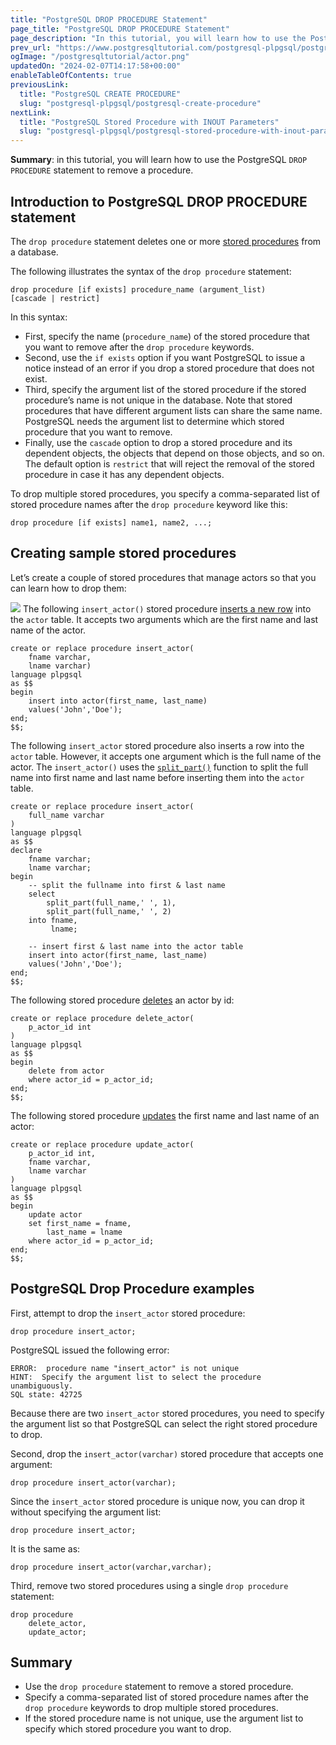 ```yaml
---
title: "PostgreSQL DROP PROCEDURE Statement"
page_title: "PostgreSQL DROP PROCEDURE Statement"
page_description: "In this tutorial, you will learn how to use the PostgreSQL DROP PROCEDURE statement to remove a procedure."
prev_url: "https://www.postgresqltutorial.com/postgresql-plpgsql/postgresql-drop-procedure/"
ogImage: "/postgresqltutorial/actor.png"
updatedOn: "2024-02-07T14:17:58+00:00"
enableTableOfContents: true
previousLink: 
  title: "PostgreSQL CREATE PROCEDURE"
  slug: "postgresql-plpgsql/postgresql-create-procedure"
nextLink: 
  title: "PostgreSQL Stored Procedure with INOUT Parameters"
  slug: "postgresql-plpgsql/postgresql-stored-procedure-with-inout-parameters"
---
```





**Summary**: in this tutorial, you will learn how to use the PostgreSQL `DROP PROCEDURE` statement to remove a procedure.


## Introduction to PostgreSQL DROP PROCEDURE statement

The `drop procedure` statement deletes one or more [stored procedures](postgresql-create-procedure) from a database.

The following illustrates the syntax of the `drop procedure` statement:


```pgsql
drop procedure [if exists] procedure_name (argument_list)
[cascade | restrict]
```
In this syntax:

* First, specify the name (`procedure_name`) of the stored procedure that you want to remove after the `drop procedure` keywords.
* Second, use the `if exists` option if you want PostgreSQL to issue a notice instead of an error if you drop a stored procedure that does not exist.
* Third, specify the argument list of the stored procedure if the stored procedure’s name is not unique in the database. Note that stored procedures that have different argument lists can share the same name. PostgreSQL needs the argument list to determine which stored procedure that you want to remove.
* Finally, use the `cascade` option to drop a stored procedure and its dependent objects, the objects that depend on those objects, and so on. The default option is `restrict` that will reject the removal of the stored procedure in case it has any dependent objects.

To drop multiple stored procedures, you specify a comma\-separated list of stored procedure names after the `drop procedure` keyword like this:


```pgsql
drop procedure [if exists] name1, name2, ...;
```

## Creating sample stored procedures

Let’s create a couple of stored procedures that manage actors so that you can learn how to drop them:


![](/postgresqltutorial/actor.png)
The following `insert_actor()` stored procedure [inserts a new row](../postgresql-tutorial/postgresql-insert) into the `actor` table. It accepts two arguments which are the first name and last name of the actor.


```pgsql
create or replace procedure insert_actor(
	fname varchar, 
	lname varchar)
language plpgsql	
as $$
begin
	insert into actor(first_name, last_name)
	values('John','Doe');
end;
$$;
```
The following `insert_actor` stored procedure also inserts a row into the `actor` table. However, it accepts one argument which is the full name of the actor. The `insert_actor()` uses the [`split_part()`](../postgresql-string-functions/postgresql-split_part) function to split the full name into first name and last name before inserting them into the `actor` table.


```pgsql
create or replace procedure insert_actor(
	full_name varchar
)
language plpgsql	
as $$
declare
	fname varchar;
	lname varchar;
begin
	-- split the fullname into first & last name
	select 
		split_part(full_name,' ', 1),
		split_part(full_name,' ', 2)
	into fname,
	     lname;
	
	-- insert first & last name into the actor table
	insert into actor(first_name, last_name)
	values('John','Doe');
end;
$$;
```
The following stored procedure [deletes](../postgresql-tutorial/postgresql-delete) an actor by id:


```pgsql
create or replace procedure delete_actor(
	p_actor_id int
)
language plpgsql
as $$
begin
	delete from actor 
	where actor_id = p_actor_id;
end; 
$$;
```
The following stored procedure [updates](../postgresql-tutorial/postgresql-update) the first name and last name of an actor:


```pgsql
create or replace procedure update_actor(
	p_actor_id int,
	fname varchar,
	lname varchar
)
language plpgsql
as $$
begin
	update actor 
	set first_name = fname,
	    last_name = lname
	where actor_id = p_actor_id;
end; 
$$;
```

## PostgreSQL Drop Procedure examples

First, attempt to drop the `insert_actor` stored procedure:


```pgsql
drop procedure insert_actor;
```
PostgreSQL issued the following error:


```shell
ERROR:  procedure name "insert_actor" is not unique
HINT:  Specify the argument list to select the procedure unambiguously.
SQL state: 42725
```
Because there are two `insert_actor` stored procedures, you need to specify the argument list so that PostgreSQL can select the right stored procedure to drop.

Second, drop the `insert_actor(varchar)` stored procedure that accepts one argument:


```pgsql
drop procedure insert_actor(varchar);
```
Since the `insert_actor` stored procedure is unique now, you can drop it without specifying the argument list:


```pgsql
drop procedure insert_actor;
```
It is the same as:


```pgsql
drop procedure insert_actor(varchar,varchar);
```
Third, remove two stored procedures using a single `drop procedure` statement:


```pgsql
drop procedure 
	delete_actor, 
	update_actor;
```

## Summary

* Use the `drop procedure` statement to remove a stored procedure.
* Specify a comma\-separated list of stored procedure names after the `drop procedure` keywords to drop multiple stored procedures.
* If the stored procedure name is not unique, use the argument list to specify which stored procedure you want to drop.

